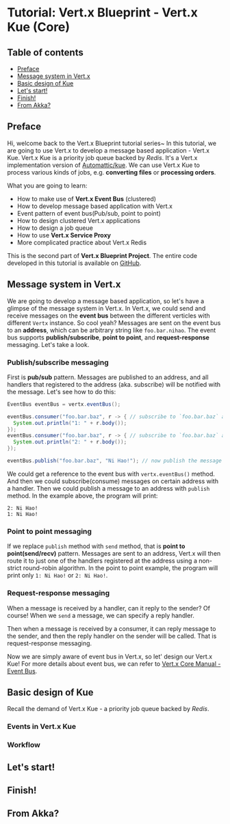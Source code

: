 # Tutorial: Vert.x Blueprint - Vert.x Kue (Core)

## Table of contents

- [Preface](#preface)
- [Message system in Vert.x](#message-system-in-vert-x)
- [Basic design of Kue](#basic-design-of-kue)
- [Let's start!](#let-s-start)
- [Finish!](#finish)
- [From Akka?](#)

## Preface

Hi, welcome back to the Vert.x Blueprint tutorial series~ In this tutorial, we are going to use Vert.x
to develop a message based application - Vert.x Kue.
Vert.x Kue is a priority job queue backed by *Redis*. It's a Vert.x implementation version of [Automattic/kue](https://github.com/Automattic/kue). We can use Vert.x Kue to process various kinds of jobs, e.g. **converting files** or **processing orders**.

What you are going to learn:

- How to make use of **Vert.x Event Bus** (clustered)
- How to develop message based application with Vert.x
- Event pattern of event bus(Pub/sub, point to point)
- How to design clustered Vert.x applications
- How to design a job queue
- How to use **Vert.x Service Proxy**
- More complicated practice about Vert.x Redis

This is the second part of **Vert.x Blueprint Project**. The entire code developed in this tutorial is available on [GitHub](https://github.com/sczyh30/vertx-blueprint-job-queue/tree/master).

## Message system in Vert.x

We are going to develop a message based application, so let's have a glimpse of the message system in Vert.x. In Vert.x, we could send and receive messages on the **event bus** between the different verticles with different `Vertx` instance. So cool yeah? Messages are sent on the event bus to an **address**, which can be arbitrary string like `foo.bar.nihao`. The event bus supports **publish/subscribe**, **point to point**, and **request-response** messaging. Let's take a look.

### Publish/subscribe messaging

First is **pub/sub** pattern. Messages are published to an address, and all handlers that registered to the address (aka. subscribe) will be notified with the message. Let's see how to do this:

```java
EventBus eventBus = vertx.eventBus();

eventBus.consumer("foo.bar.baz", r -> { // subscribe to `foo.bar.baz` address
  System.out.println("1: " + r.body());
});
eventBus.consumer("foo.bar.baz", r -> { // subscribe to `foo.bar.baz` address
  System.out.println("2: " + r.body());
});

eventBus.publish("foo.bar.baz", "Ni Hao!"); // now publish the message to the address
```

We could get a reference to the event bus with `vertx.eventBus()` method. And then we could subscribe(consume) messages on certain address with a handler. Then we could publish a message to an address with `publish` method. In the example above, the program will print:

```
2: Ni Hao!
1: Ni Hao!
```

### Point to point messaging

If we replace `publish` method with `send` method, that is **point to point(send/recv)** pattern. Messages are sent to an address, Vert.x will then route it to just one of the handlers registered at the address using a non-strict round-robin algorithm. In the point to point example, the program will print only `1: Ni Hao!` or `2: Ni Hao!`.

### Request-response messaging

When a message is received by a handler, can it reply to the sender? Of course!  When we `send` a message, we can specify a reply handler.

Then when a message is received by a consumer, it can reply message to the sender, and then the reply handler on the sender will be called. That is request-response messaging.


Now we are simply aware of event bus in Vert.x, so let' design our Vert.x Kue! For more details about event bus, we can refer to [Vert.x Core Manual - Event Bus](http://vertx.io/docs/vertx-core/java/#event_bus).

## Basic design of Kue

Recall the demand of Vert.x Kue - a priority job queue backed by *Redis*.

### Events in Vert.x Kue

### Workflow

## Let's start!

## Finish!

## From Akka?
